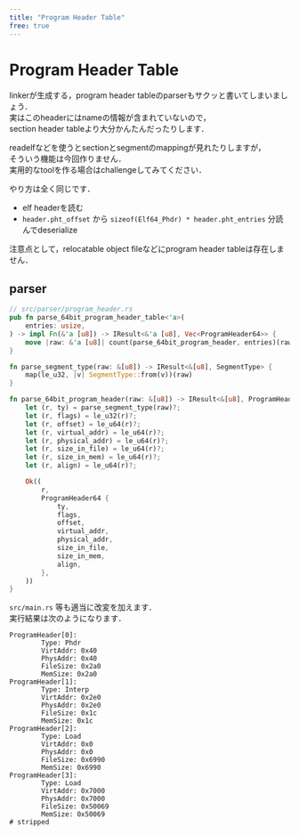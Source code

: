 ```yaml
---
title: "Program Header Table"
free: true
---
```


# Program Header Table

linkerが生成する，program header tableのparserもサクッと書いてしまいましょう．  
実はこのheaderにはnameの情報が含まれていないので，  
section header tableより大分かんたんだったりします．  

readelfなどを使うとsectionとsegmentのmappingが見れたりしますが，  
そういう機能は今回作りません．  
実用的なtoolを作る場合はchallengeしてみてください．  

やり方は全く同じです．  

- elf headerを読む
- `header.pht_offset` から `sizeof(Elf64_Phdr) * header.pht_entries` 分読んでdeserialize

注意点として，relocatable object fileなどにprogram header tableは存在しません．  

## parser

```rust
// src/parser/program_header.rs
pub fn parse_64bit_program_header_table<'a>(
    entries: usize,
) -> impl Fn(&'a [u8]) -> IResult<&'a [u8], Vec<ProgramHeader64>> {
    move |raw: &'a [u8]| count(parse_64bit_program_header, entries)(raw)
}

fn parse_segment_type(raw: &[u8]) -> IResult<&[u8], SegmentType> {
    map(le_u32, |v| SegmentType::from(v))(raw)
}

fn parse_64bit_program_header(raw: &[u8]) -> IResult<&[u8], ProgramHeader64> {
    let (r, ty) = parse_segment_type(raw)?;
    let (r, flags) = le_u32(r)?;
    let (r, offset) = le_u64(r)?;
    let (r, virtual_addr) = le_u64(r)?;
    let (r, physical_addr) = le_u64(r)?;
    let (r, size_in_file) = le_u64(r)?;
    let (r, size_in_mem) = le_u64(r)?;
    let (r, align) = le_u64(r)?;

    Ok((
        r,
        ProgramHeader64 {
            ty,
            flags,
            offset,
            virtual_addr,
            physical_addr,
            size_in_file,
            size_in_mem,
            align,
        },
    ))
}
```

`src/main.rs` 等も適当に改変を加えます．  
実行結果は次のようになります．  

```shell-session
ProgramHeader[0]:
        Type: Phdr
        VirtAddr: 0x40
        PhysAddr: 0x40
        FileSize: 0x2a0
        MemSize: 0x2a0
ProgramHeader[1]:
        Type: Interp
        VirtAddr: 0x2e0
        PhysAddr: 0x2e0
        FileSize: 0x1c
        MemSize: 0x1c
ProgramHeader[2]:
        Type: Load
        VirtAddr: 0x0
        PhysAddr: 0x0
        FileSize: 0x6990
        MemSize: 0x6990
ProgramHeader[3]:
        Type: Load
        VirtAddr: 0x7000
        PhysAddr: 0x7000
        FileSize: 0x50069
        MemSize: 0x50069
# stripped
```
